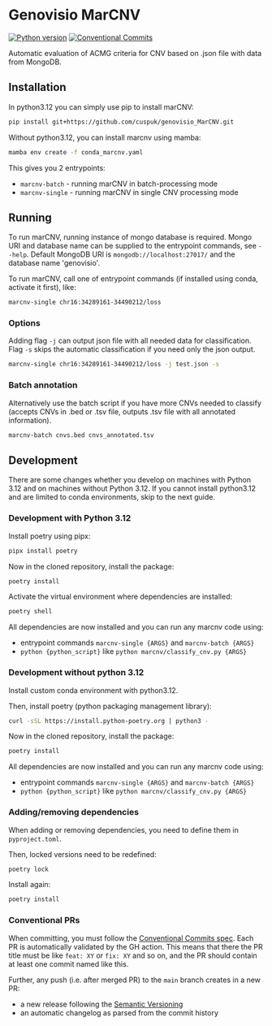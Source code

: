 # Genovisio MarCNV

[![Python version](https://img.shields.io/badge/python-3.12+-green.svg)](https://www.python.org/downloads/)
[![Conventional Commits](https://img.shields.io/badge/Conventional%20Commits-1.0.0-%23FE5196?logo=conventionalcommits&logoColor=white)](https://conventionalcommits.org)

Automatic evaluation of ACMG criteria for CNV based on .json file with data from MongoDB.

## Installation

In python3.12 you can simply use pip to install marCNV:

```bash
pip install git+https://github.com/cuspuk/genovisio_MarCNV.git
```

Without python3.12, you can install marcnv using mamba:

```bash
mamba env create -f conda_marcnv.yaml
```

This gives you 2 entrypoints:

- `marcnv-batch` - running marCNV in batch-processing mode
- `marcnv-single` - running marCNV in single CNV processing mode

## Running

To run marCNV, running instance of mongo database is required. Mongo URI and database name can be supplied to the entrypoint commands, see `--help`. Default MongoDB URI is `mongodb://localhost:27017/` and the database name 'genovisio'.

To run marCNV, call one of entrypoint commands (if installed using conda, activate it first), like:

```sh
marcnv-single chr16:34289161-34490212/loss
```

### Options

Adding flag `-j` can output json file with all needed data for classification.
Flag `-s` skips the automatic classification if you need only the json output.

```bash
marcnv-single chr16:34289161-34490212/loss -j test.json -s
```

### Batch annotation

Alternatively use the batch script if you have more CNVs needed to classify (accepts CNVs in .bed or .tsv file, outputs .tsv file with all annotated
information).

```bash
marcnv-batch cnvs.bed cnvs_annotated.tsv
```

## Development

There are some changes whether you develop on machines with Python 3.12 and on machines without Python 3.12.
If you cannot install python3.12 and are limited to conda environments, skip to the next guide.

### Development with Python 3.12

Install poetry using pipx:

```sh
pipx install poetry
```

Now in the cloned repository, install the package:

```sh
poetry install
```

Activate the virtual environment where dependencies are installed:

```sh
poetry shell
```

All dependencies are now installed and you can run any marcnv code using:

- entrypoint commands `marcnv-single {ARGS}` and `marcnv-batch {ARGS}`
- `python {python_script}` like `python marcnv/classify_cnv.py {ARGS}`

### Development without python 3.12

Install custom conda environment with python3.12.

Then, install poetry (python packaging management library):

```sh
curl -sSL https://install.python-poetry.org | python3 -
```

Now in the cloned repository, install the package:

```sh
poetry install
```

All dependencies are now installed and you can run any marcnv code using:

- entrypoint commands `marcnv-single {ARGS}` and `marcnv-batch {ARGS}`
- `python {python_script}` like `python marcnv/classify_cnv.py {ARGS}`

### Adding/removing dependencies

When adding or removing dependencies, you need to define them in `pyproject.toml`.

Then, locked versions need to be redefined:

```sh
poetry lock
```

Install again:

```sh
poetry install
```

### Conventional PRs

When committing, you must follow the [Conventional Commits spec](https://www.conventionalcommits.org/en/v1.0.0/). Each PR is automatically validated by the GH action.
This means that there the PR title must be like `feat: XY` or `fix: XY` and so on, and the PR should contain at least one commit named like this.

Further, any push (i.e. after merged PR) to the `main` branch creates in a new PR:

- a new release following the [Semantic Versioning](https://semver.org/)
- an automatic changelog as parsed from the commit history
